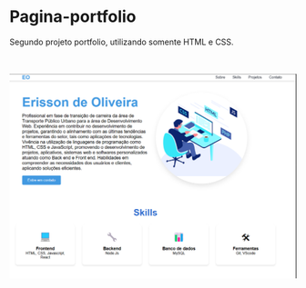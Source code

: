  <h1>Pagina-portfolio</h1>
 
 <p>Segundo projeto portfolio, utilizando somente HTML e CSS.</p>
 
 <br>
 <br>
<img src="https://github.com/Erisson10/pagina-portfolio/blob/main/primeiro%20portfolio.png?raw=true">
